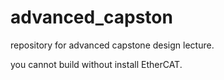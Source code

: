 # advanced_capston
repository for advanced capstone design lecture.

you cannot build without install EtherCAT.
